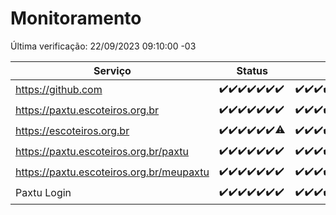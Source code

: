# Monitoramento

Última verificação: 22/09/2023 09:10:00 -03

|Serviço|Status|Últimas 24h|
|---|---|---|
|https://github.com|<span title="2023-09-15: OK=24">✔️</span><span title="2023-09-16: OK=24">✔️</span><span title="2023-09-17: OK=24">✔️</span><span title="2023-09-18: OK=24">✔️</span><span title="2023-09-19: OK=24">✔️</span><span title="2023-09-20: OK=24">✔️</span><span title="2023-09-21: OK=12">✔️</span>|<span title="21/09/2023 09:11:00 -03 : 200">✔️</span><span title="21/09/2023 10:09:00 -03 : 200">✔️</span><span title="21/09/2023 11:05:00 -03 : 200">✔️</span><span title="21/09/2023 12:03:00 -03 : 200">✔️</span><span title="21/09/2023 13:07:00 -03 : 200">✔️</span><span title="21/09/2023 14:04:00 -03 : 200">✔️</span><span title="21/09/2023 15:08:00 -03 : 200">✔️</span><span title="21/09/2023 16:03:00 -03 : 200">✔️</span><span title="21/09/2023 17:06:00 -03 : 200">✔️</span><span title="21/09/2023 18:04:00 -03 : 200">✔️</span><span title="21/09/2023 19:04:00 -03 : 200">✔️</span><span title="21/09/2023 20:05:00 -03 : 200">✔️</span><span title="21/09/2023 21:28:00 -03 : 200">✔️</span><span title="21/09/2023 22:40:00 -03 : 200">✔️</span><span title="21/09/2023 23:14:00 -03 : 200">✔️</span><span title="22/09/2023 00:06:00 -03 : 200">✔️</span><span title="22/09/2023 01:07:00 -03 : 200">✔️</span><span title="22/09/2023 02:05:00 -03 : 200">✔️</span><span title="22/09/2023 03:08:00 -03 : 200">✔️</span><span title="22/09/2023 04:04:00 -03 : 200">✔️</span><span title="22/09/2023 05:08:00 -03 : 200">✔️</span><span title="22/09/2023 06:05:00 -03 : 200">✔️</span><span title="22/09/2023 07:06:00 -03 : 200">✔️</span><span title="22/09/2023 08:03:00 -03 : 200">✔️</span><span title="22/09/2023 09:10:00 -03 : 200">✔️</span>|
|https://paxtu.escoteiros.org.br|<span title="2023-09-15: OK=24">✔️</span><span title="2023-09-16: OK=24">✔️</span><span title="2023-09-17: OK=24">✔️</span><span title="2023-09-18: OK=24">✔️</span><span title="2023-09-19: OK=24">✔️</span><span title="2023-09-20: OK=24">✔️</span><span title="2023-09-21: OK=12">✔️</span>|<span title="21/09/2023 09:11:00 -03 : 200">✔️</span><span title="21/09/2023 10:09:00 -03 : 200">✔️</span><span title="21/09/2023 11:05:00 -03 : 200">✔️</span><span title="21/09/2023 12:03:00 -03 : 200">✔️</span><span title="21/09/2023 13:07:00 -03 : 200">✔️</span><span title="21/09/2023 14:04:00 -03 : 200">✔️</span><span title="21/09/2023 15:08:00 -03 : 200">✔️</span><span title="21/09/2023 16:03:00 -03 : 200">✔️</span><span title="21/09/2023 17:06:00 -03 : 200">✔️</span><span title="21/09/2023 18:04:00 -03 : 200">✔️</span><span title="21/09/2023 19:04:00 -03 : 200">✔️</span><span title="21/09/2023 20:05:00 -03 : 200">✔️</span><span title="21/09/2023 21:28:00 -03 : 200">✔️</span><span title="21/09/2023 22:40:00 -03 : 200">✔️</span><span title="21/09/2023 23:14:00 -03 : 200">✔️</span><span title="22/09/2023 00:06:00 -03 : 200">✔️</span><span title="22/09/2023 01:07:00 -03 : 200">✔️</span><span title="22/09/2023 02:05:00 -03 : 200">✔️</span><span title="22/09/2023 03:08:00 -03 : 200">✔️</span><span title="22/09/2023 04:04:00 -03 : 200">✔️</span><span title="22/09/2023 05:08:00 -03 : 200">✔️</span><span title="22/09/2023 06:05:00 -03 : 200">✔️</span><span title="22/09/2023 07:06:00 -03 : 200">✔️</span><span title="22/09/2023 08:03:00 -03 : 200">✔️</span><span title="22/09/2023 09:10:00 -03 : 200">✔️</span>|
|https://escoteiros.org.br|<span title="2023-09-15: OK=24">✔️</span><span title="2023-09-16: OK=24">✔️</span><span title="2023-09-17: OK=24">✔️</span><span title="2023-09-18: OK=24">✔️</span><span title="2023-09-19: OK=24">✔️</span><span title="2023-09-20: OK=24">✔️</span><span title="2023-09-21: OK=11, Falhas=1">⚠️</span>|<span title="21/09/2023 09:11:00 -03 : 200">✔️</span><span title="21/09/2023 10:09:00 -03 : 200">✔️</span><span title="21/09/2023 11:05:00 -03 : 200">✔️</span><span title="21/09/2023 12:03:00 -03 : 200">✔️</span><span title="21/09/2023 13:07:00 -03 : 200">✔️</span><span title="21/09/2023 14:04:00 -03 : 200">✔️</span><span title="21/09/2023 15:08:00 -03 : 200">✔️</span><span title="21/09/2023 16:03:00 -03 : 200">✔️</span><span title="21/09/2023 17:06:00 -03 : 200">✔️</span><span title="21/09/2023 18:04:00 -03 : 200">✔️</span><span title="21/09/2023 19:04:00 -03 : 200">✔️</span><span title="21/09/2023 20:05:00 -03 : 200">✔️</span><span title="21/09/2023 21:28:00 -03 : 200">✔️</span><span title="21/09/2023 22:40:00 -03 : 200">✔️</span><span title="21/09/2023 23:14:00 -03 : 200">✔️</span><span title="22/09/2023 00:06:00 -03 : 200">✔️</span><span title="22/09/2023 01:07:00 -03 : 200">✔️</span><span title="22/09/2023 02:05:00 -03 : 200">✔️</span><span title="22/09/2023 03:08:00 -03 : 200">✔️</span><span title="22/09/2023 04:04:00 -03 : 200">✔️</span><span title="22/09/2023 05:08:00 -03 : 200">✔️</span><span title="22/09/2023 06:05:00 -03 : 200">✔️</span><span title="22/09/2023 07:06:00 -03 : 200">✔️</span><span title="22/09/2023 08:03:00 -03 : 200">✔️</span><span title="22/09/2023 09:10:00 -03 : 200">✔️</span>|
|https://paxtu.escoteiros.org.br/paxtu|<span title="2023-09-15: OK=24">✔️</span><span title="2023-09-16: OK=24">✔️</span><span title="2023-09-17: OK=24">✔️</span><span title="2023-09-18: OK=24">✔️</span><span title="2023-09-19: OK=24">✔️</span><span title="2023-09-20: OK=24">✔️</span><span title="2023-09-21: OK=12">✔️</span>|<span title="21/09/2023 09:11:00 -03 : 200">✔️</span><span title="21/09/2023 10:09:00 -03 : 200">✔️</span><span title="21/09/2023 11:05:00 -03 : 200">✔️</span><span title="21/09/2023 12:03:00 -03 : 200">✔️</span><span title="21/09/2023 13:07:00 -03 : 200">✔️</span><span title="21/09/2023 14:04:00 -03 : 200">✔️</span><span title="21/09/2023 15:08:00 -03 : 200">✔️</span><span title="21/09/2023 16:03:00 -03 : 200">✔️</span><span title="21/09/2023 17:06:00 -03 : 200">✔️</span><span title="21/09/2023 18:04:00 -03 : 200">✔️</span><span title="21/09/2023 19:04:00 -03 : 200">✔️</span><span title="21/09/2023 20:05:00 -03 : 200">✔️</span><span title="21/09/2023 21:28:00 -03 : 200">✔️</span><span title="21/09/2023 22:40:00 -03 : 200">✔️</span><span title="21/09/2023 23:14:00 -03 : 200">✔️</span><span title="22/09/2023 00:06:00 -03 : 200">✔️</span><span title="22/09/2023 01:07:00 -03 : 200">✔️</span><span title="22/09/2023 02:05:00 -03 : 200">✔️</span><span title="22/09/2023 03:08:00 -03 : 200">✔️</span><span title="22/09/2023 04:04:00 -03 : 200">✔️</span><span title="22/09/2023 05:08:00 -03 : 200">✔️</span><span title="22/09/2023 06:05:00 -03 : 200">✔️</span><span title="22/09/2023 07:06:00 -03 : 200">✔️</span><span title="22/09/2023 08:03:00 -03 : 200">✔️</span><span title="22/09/2023 09:10:00 -03 : 200">✔️</span>|
|https://paxtu.escoteiros.org.br/meupaxtu|<span title="2023-09-15: OK=24">✔️</span><span title="2023-09-16: OK=24">✔️</span><span title="2023-09-17: OK=24">✔️</span><span title="2023-09-18: OK=24">✔️</span><span title="2023-09-19: OK=24">✔️</span><span title="2023-09-20: OK=24">✔️</span><span title="2023-09-21: OK=12">✔️</span>|<span title="21/09/2023 09:11:00 -03 : 200">✔️</span><span title="21/09/2023 10:09:00 -03 : 200">✔️</span><span title="21/09/2023 11:05:00 -03 : 200">✔️</span><span title="21/09/2023 12:03:00 -03 : 200">✔️</span><span title="21/09/2023 13:07:00 -03 : 200">✔️</span><span title="21/09/2023 14:04:00 -03 : 200">✔️</span><span title="21/09/2023 15:08:00 -03 : 200">✔️</span><span title="21/09/2023 16:03:00 -03 : 200">✔️</span><span title="21/09/2023 17:06:00 -03 : 200">✔️</span><span title="21/09/2023 18:04:00 -03 : 200">✔️</span><span title="21/09/2023 19:04:00 -03 : 200">✔️</span><span title="21/09/2023 20:05:00 -03 : 200">✔️</span><span title="21/09/2023 21:28:00 -03 : 200">✔️</span><span title="21/09/2023 22:40:00 -03 : 200">✔️</span><span title="21/09/2023 23:14:00 -03 : 200">✔️</span><span title="22/09/2023 00:06:00 -03 : 200">✔️</span><span title="22/09/2023 01:07:00 -03 : 200">✔️</span><span title="22/09/2023 02:05:00 -03 : 200">✔️</span><span title="22/09/2023 03:08:00 -03 : 200">✔️</span><span title="22/09/2023 04:04:00 -03 : 200">✔️</span><span title="22/09/2023 05:08:00 -03 : 200">✔️</span><span title="22/09/2023 06:05:00 -03 : 200">✔️</span><span title="22/09/2023 07:06:00 -03 : 200">✔️</span><span title="22/09/2023 08:03:00 -03 : 200">✔️</span><span title="22/09/2023 09:10:00 -03 : 200">✔️</span>|
|Paxtu Login|<span title="2023-09-15: OK=24">✔️</span><span title="2023-09-16: OK=24">✔️</span><span title="2023-09-17: OK=24">✔️</span><span title="2023-09-18: OK=24">✔️</span><span title="2023-09-19: OK=24">✔️</span><span title="2023-09-20: OK=24">✔️</span><span title="2023-09-21: OK=12">✔️</span>|<span title="21/09/2023 09:11:00 -03 : 200">✔️</span><span title="21/09/2023 10:09:00 -03 : 200">✔️</span><span title="21/09/2023 11:05:00 -03 : 200">✔️</span><span title="21/09/2023 12:03:00 -03 : 200">✔️</span><span title="21/09/2023 13:07:00 -03 : 200">✔️</span><span title="21/09/2023 14:04:00 -03 : 200">✔️</span><span title="21/09/2023 15:08:00 -03 : 200">✔️</span><span title="21/09/2023 16:03:00 -03 : 200">✔️</span><span title="21/09/2023 17:06:00 -03 : 200">✔️</span><span title="21/09/2023 18:04:00 -03 : 200">✔️</span><span title="21/09/2023 19:04:00 -03 : 200">✔️</span><span title="21/09/2023 20:05:00 -03 : 200">✔️</span><span title="21/09/2023 21:28:00 -03 : 200">✔️</span><span title="21/09/2023 22:40:00 -03 : 200">✔️</span><span title="21/09/2023 23:14:00 -03 : 200">✔️</span><span title="22/09/2023 00:06:00 -03 : 200">✔️</span><span title="22/09/2023 01:07:00 -03 : 200">✔️</span><span title="22/09/2023 02:05:00 -03 : 200">✔️</span><span title="22/09/2023 03:08:00 -03 : 200">✔️</span><span title="22/09/2023 04:04:00 -03 : 200">✔️</span><span title="22/09/2023 05:08:00 -03 : 200">✔️</span><span title="22/09/2023 06:05:00 -03 : 200">✔️</span><span title="22/09/2023 07:06:00 -03 : 200">✔️</span><span title="22/09/2023 08:03:00 -03 : 200">✔️</span><span title="22/09/2023 09:10:00 -03 : 200">✔️</span>|
